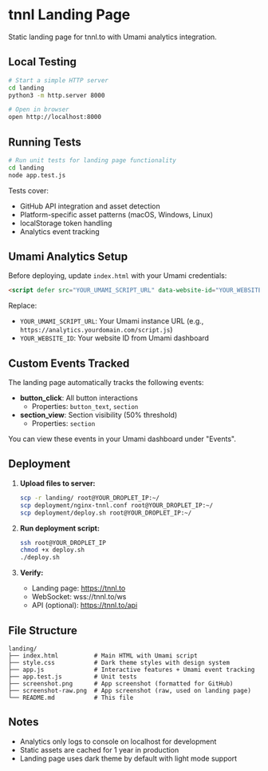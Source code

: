 # tnnl Landing Page

Static landing page for tnnl.to with Umami analytics integration.

## Local Testing

```bash
# Start a simple HTTP server
cd landing
python3 -m http.server 8000

# Open in browser
open http://localhost:8000
```

## Running Tests

```bash
# Run unit tests for landing page functionality
cd landing
node app.test.js
```

Tests cover:
- GitHub API integration and asset detection
- Platform-specific asset patterns (macOS, Windows, Linux)
- localStorage token handling
- Analytics event tracking

## Umami Analytics Setup

Before deploying, update `index.html` with your Umami credentials:

```html
<script defer src="YOUR_UMAMI_SCRIPT_URL" data-website-id="YOUR_WEBSITE_ID"></script>
```

Replace:
- `YOUR_UMAMI_SCRIPT_URL`: Your Umami instance URL (e.g., `https://analytics.yourdomain.com/script.js`)
- `YOUR_WEBSITE_ID`: Your website ID from Umami dashboard

## Custom Events Tracked

The landing page automatically tracks the following events:

- **button_click**: All button interactions
  - Properties: `button_text`, `section`
- **section_view**: Section visibility (50% threshold)
  - Properties: `section`

You can view these events in your Umami dashboard under "Events".

## Deployment

1. **Upload files to server:**
   ```bash
   scp -r landing/ root@YOUR_DROPLET_IP:~/
   scp deployment/nginx-tnnl.conf root@YOUR_DROPLET_IP:~/
   scp deployment/deploy.sh root@YOUR_DROPLET_IP:~/
   ```

2. **Run deployment script:**
   ```bash
   ssh root@YOUR_DROPLET_IP
   chmod +x deploy.sh
   ./deploy.sh
   ```

3. **Verify:**
   - Landing page: https://tnnl.to
   - WebSocket: wss://tnnl.to/ws
   - API (optional): https://tnnl.to/api

## File Structure

```
landing/
├── index.html          # Main HTML with Umami script
├── style.css           # Dark theme styles with design system
├── app.js              # Interactive features + Umami event tracking
├── app.test.js         # Unit tests
├── screenshot.png      # App screenshot (formatted for GitHub)
├── screenshot-raw.png  # App screenshot (raw, used on landing page)
└── README.md           # This file
```

## Notes

- Analytics only logs to console on localhost for development
- Static assets are cached for 1 year in production
- Landing page uses dark theme by default with light mode support